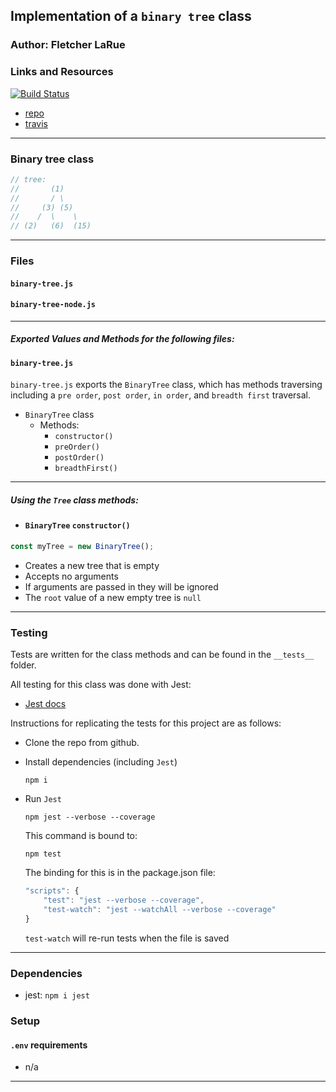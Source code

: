 ## Implementation of a `binary tree` class

### Author: Fletcher LaRue

### Links and Resources

[![Build Status](https://www.travis-ci.com/asdFletcher/data-structures-and-algorithms.svg?branch=master)](https://www.travis-ci.com/asdFletcher/data-structures-and-algorithms)

* [repo](https://github.com/asdFletcher/data-structures-and-algorithms/)
* [travis](https://www.travis-ci.com/asdFletcher/data-structures-and-algorithms)

---

### Binary tree class
```js
// tree:
//       (1)
//       / \
//     (3) (5)
//    /  \    \
// (2)   (6)  (15)
```
---
### Files
#### `binary-tree.js`
#### `binary-tree-node.js`

---
##### Exported Values and Methods for the following files:

#### `binary-tree.js`
`binary-tree.js` exports the `BinaryTree` class, which has methods traversing including a `pre order`, `post order`, `in order`, and `breadth first` traversal.


* `BinaryTree` class
    * Methods:
        * `constructor()`
        * `preOrder()`
        * `postOrder()`
        * `breadthFirst()`

---

##### Using the `Tree` class methods:

- #### `BinaryTree` `constructor()`
```JavaScript
const myTree = new BinaryTree();
```
* Creates a new tree that is empty
* Accepts no arguments
* If arguments are passed in they will be ignored
* The `root` value of a new empty tree is `null`

---

### Testing

Tests are written for the class methods and can be found in the `__tests__` folder.

All testing for this class was done with Jest: 
* [Jest docs](https://jestjs.io/docs/en/getting-started)

Instructions for replicating the tests for this project are as follows:

* Clone the repo from github.
* Install dependencies  (including `Jest`)

    ```
    npm i
    ```

* Run `Jest`
    ```
    npm jest --verbose --coverage
    ```
    This command is bound to:
    ```
    npm test
    ```
    The binding for this is in the package.json file:
    ```Javascript
    "scripts": {
        "test": "jest --verbose --coverage",
        "test-watch": "jest --watchAll --verbose --coverage"
    }
    ```
    `test-watch` will re-run tests when the file is saved

---

### Dependencies

* jest: `npm i jest`


### Setup
#### `.env` requirements
* n/a

--- 
